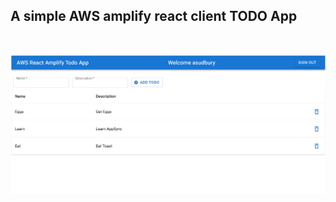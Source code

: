 ## A simple AWS amplify react client TODO App

<br>

![Alt text](/src/assets/img/screenshot.png?raw=true)
